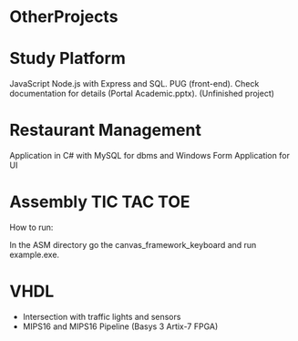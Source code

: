 # OtherProjects

# Study Platform

  JavaScript Node.js with Express and SQL. PUG (front-end).
  Check documentation for details (Portal Academic.pptx).
  (Unfinished project)

# Restaurant Management
  Application in C# with MySQL for dbms and Windows Form Application for UI

# Assembly TIC TAC TOE

  How to run:
  
  In the ASM directory go the canvas_framework_keyboard and run example.exe.
  
# VHDL

- Intersection with traffic lights and sensors
- MIPS16 and MIPS16 Pipeline (Basys 3 Artix-7 FPGA)
  
